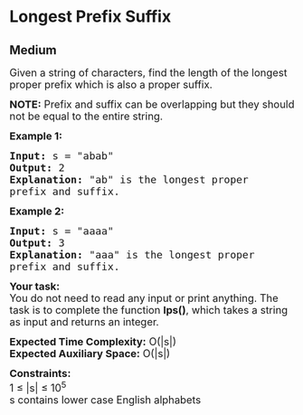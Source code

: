 # Longest Prefix Suffix
## Medium
<div class="problems_problem_content__Xm_eO"><p><span style="font-size:18px">Given a string of characters, find the length of the longest proper prefix which is also a proper suffix.</span></p>

<p><span style="font-size:18px"><strong>NOTE:</strong> Prefix and suffix can be overlapping but they should not be equal to the entire string.</span></p>

<p><strong><span style="font-size:18px">Example 1:</span></strong></p>

<pre><span style="font-size:18px"><strong>Input:</strong> s = "abab"</span>
<span style="font-size:18px"><strong>Output:</strong> 2
<strong>Explanation:</strong> "ab" is the longest proper 
prefix and suffix. </span></pre>

<p><strong><span style="font-size:18px">Example 2:</span></strong></p>

<pre><span style="font-size:18px"><strong>Input:</strong> s = "aaaa"</span>
<span style="font-size:18px"><strong>Output:</strong> 3
<strong>Explanation:</strong> "aaa" is the longest proper 
prefix and suffix. </span></pre>

<p><span style="font-size:18px"><strong>Your task:</strong><br>
You do not need to read any input or print anything. The task is to complete the function <strong>lps()</strong>, which takes a string as input and returns an integer. </span></p>

<p><span style="font-size:18px"><strong>Expected Time Complexity:</strong>&nbsp;O(|s|)<br>
<strong>Expected Auxiliary Space:</strong>&nbsp;O(|s|)</span></p>

<p><span style="font-size:18px"><strong>Constraints:</strong></span><br>
<span style="font-size:18px">1 ≤ |s| ≤ 10<sup>5</sup><br>
s contains lower case English alphabets</span></p>
</div>